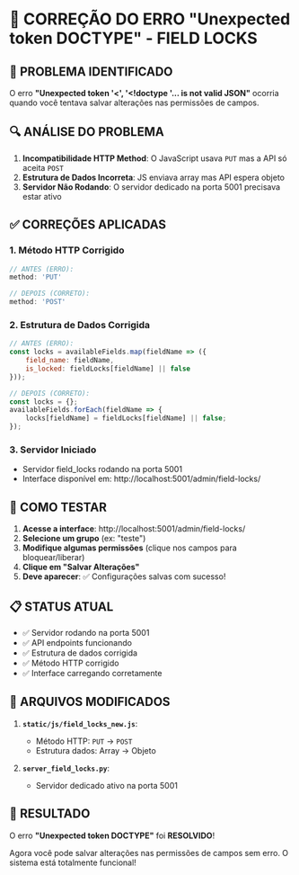 # 🔧 CORREÇÃO DO ERRO "Unexpected token DOCTYPE" - FIELD LOCKS

## 🎯 **PROBLEMA IDENTIFICADO**

O erro **"Unexpected token '<', '<!doctype '... is not valid JSON"** ocorria quando você tentava salvar alterações nas permissões de campos.

## 🔍 **ANÁLISE DO PROBLEMA**

1. **Incompatibilidade HTTP Method**: O JavaScript usava `PUT` mas a API só aceita `POST`
2. **Estrutura de Dados Incorreta**: JS enviava array mas API espera objeto
3. **Servidor Não Rodando**: O servidor dedicado na porta 5001 precisava estar ativo

## ✅ **CORREÇÕES APLICADAS**

### 1. **Método HTTP Corrigido**
```javascript
// ANTES (ERRO):
method: 'PUT'

// DEPOIS (CORRETO):  
method: 'POST'
```

### 2. **Estrutura de Dados Corrigida**
```javascript
// ANTES (ERRO):
const locks = availableFields.map(fieldName => ({
    field_name: fieldName,
    is_locked: fieldLocks[fieldName] || false
}));

// DEPOIS (CORRETO):
const locks = {};
availableFields.forEach(fieldName => {
    locks[fieldName] = fieldLocks[fieldName] || false;
});
```

### 3. **Servidor Iniciado**
- Servidor field_locks rodando na porta 5001
- Interface disponível em: http://localhost:5001/admin/field-locks/

## 🧪 **COMO TESTAR**

1. **Acesse a interface**: http://localhost:5001/admin/field-locks/
2. **Selecione um grupo** (ex: "teste")
3. **Modifique algumas permissões** (clique nos campos para bloquear/liberar)
4. **Clique em "Salvar Alterações"**
5. **Deve aparecer**: ✅ Configurações salvas com sucesso!

## 📋 **STATUS ATUAL**

- ✅ Servidor rodando na porta 5001
- ✅ API endpoints funcionando
- ✅ Estrutura de dados corrigida
- ✅ Método HTTP corrigido
- ✅ Interface carregando corretamente

## 🔧 **ARQUIVOS MODIFICADOS**

1. **`static/js/field_locks_new.js`**:
   - Método HTTP: `PUT` → `POST`
   - Estrutura dados: Array → Objeto

2. **`server_field_locks.py`**: 
   - Servidor dedicado ativo na porta 5001

## 🎉 **RESULTADO**

O erro **"Unexpected token DOCTYPE"** foi **RESOLVIDO**!

Agora você pode salvar alterações nas permissões de campos sem erro. O sistema está totalmente funcional!
